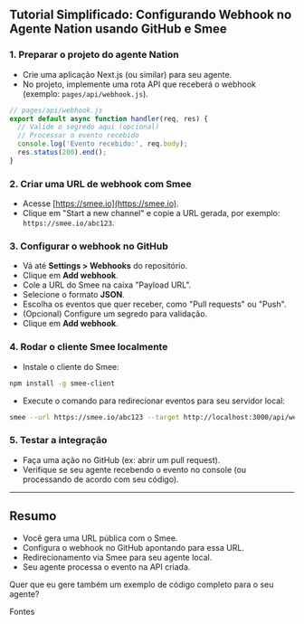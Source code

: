 

## Tutorial Simplificado: Configurando Webhook no Agente Nation usando GitHub e Smee

### 1. Preparar o projeto do agente Nation
- Crie uma aplicação Next.js (ou similar) para seu agente.
- No projeto, implemente uma rota API que receberá o webhook (exemplo: `pages/api/webhook.js`).

```javascript
// pages/api/webhook.js
export default async function handler(req, res) {
  // Valide o segredo aqui (opcional)
  // Processar o evento recebido
  console.log('Evento recebido:', req.body);
  res.status(200).end();
}
```

### 2. Criar uma URL de webhook com Smee
- Acesse [https://smee.io](https://smee.io).
- Clique em "Start a new channel" e copie a URL gerada, por exemplo: `https://smee.io/abc123`.

### 3. Configurar o webhook no GitHub
- Vá até **Settings > Webhooks** do repositório.
- Clique em **Add webhook**.
- Cole a URL do Smee na caixa "Payload URL".
- Selecione o formato **JSON**.
- Escolha os eventos que quer receber, como "Pull requests" ou "Push".
- (Opcional) Configure um segredo para validação.
- Clique em **Add webhook**.

### 4. Rodar o cliente Smee localmente
- Instale o cliente do Smee:

```bash
npm install -g smee-client
```

- Execute o comando para redirecionar eventos para seu servidor local:

```bash
smee --url https://smee.io/abc123 --target http://localhost:3000/api/webhook
```

### 5. Testar a integração
- Faça uma ação no GitHub (ex: abrir um pull request).
- Verifique se seu agente recebendo o evento no console (ou processando de acordo com seu código).

***

## Resumo
- Você gera uma URL pública com o Smee.
- Configura o webhook no GitHub apontando para essa URL.
- Redirecionamento via Smee para seu agente local.
- Seu agente processa o evento na API criada.

Quer que eu gere também um exemplo de código completo para o seu agente?

Fontes
